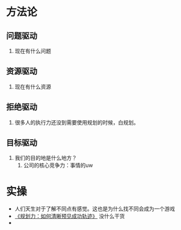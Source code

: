 # 方法论
## 问题驱动
1. 现在有什么问题

## 资源驱动
1. 现在有什么资源

## 拒绝驱动
1. 很多人的执行力还没到需要使用规划的时候，白规划。

## 目标驱动
1. 我们的目的地是什么地方？
	1. 公司的核心竞争力：事情的uw



# 实操
- 人们天生对于了解不同点有感觉。这也是为什么找不同会成为一个游戏
- [《规划力：如何清晰预见成功轨迹》](《规划力：如何清晰预见成功轨迹》.md) 没什么干货
- 